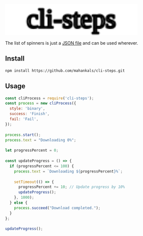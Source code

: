 <img style="filter: white;" src="resources/title.svg" alt="App Title" height="100">
<!-- <p align="center">
	<br>
	<img width="700" src="resources/screenshot.svg">
	<br>
	<br>
</p> -->

The list of spinners is just a [JSON file](spinners.json) and can be used wherever.

## Install

```sh
npm install https://github.com/mahankals/cli-steps.git
```

## Usage

```js
const cliProcess = require('cli-steps');
const process = new cliProcess({
  style: 'binary',
  success: 'Finish',
  fail: 'Fail',
});

process.start();
process.text = "Downloading 0%";

let progressPercent = 0;

const updateProgress = () => {
  if (progressPercent <= 100) {
    process.text = `Downloading ${progressPercent}%`;

    setTimeout(() => {
      progressPercent += 10; // Update progress by 10%
      updateProgress();
    }, 1000);
  } else {
    process.succeed("Download completed.");
  }
};

updateProgress();
```